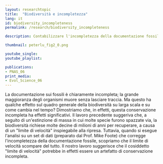 ```yaml
---
layout: researchtopic
title:  "Biodiversità e incompletezza"
lang: it
id: biodiversity_incompleteness
permalink: /research/biodiversity_incompleteness

description: Contabilizzare l'incompletezza della documentazione fossile rimuove il "limite di velocità" di artefatto sul recupero della biodiversità a seguito dell'estinzione di massa. 

thumbnail: peterlu_fig2_0.png

youtube_single: 
youtube_playlist: 

publications:
- PNAS_06
print_media:
- Evol_Science_06
---
```

La documentazione sui fossili è chiaramente incompleta; la grande maggioranza degli organismi muore senza lasciare traccia. Ma questo ha qualche effetto sul quadro generale della biodiversità su larga scala e su come cambia nel tempo? Dimostriamo che, in effetti, questa conservazione incompleta ha effetti significativi. Il lavoro precedente suggeriva che, a seguito di un'estinzione di massa in cui molte specie furono spazzate via, la biodiversità richiese molte decine di milioni di anni per recuperare, a causa di un "limite di velocità" inspiegabile alla ripresa. Tuttavia, quando si esegue l'analisi su un set di dati (preparato dal Prof. Mike Foote) che corregge l'incompletezza della documentazione fossile, scopriamo che il limite di velocità scompare del tutto. Il nostro lavoro suggerisce che il cosiddetto "limite di velocità" potrebbe in effetti essere un artefatto di conservazione incompleta.
